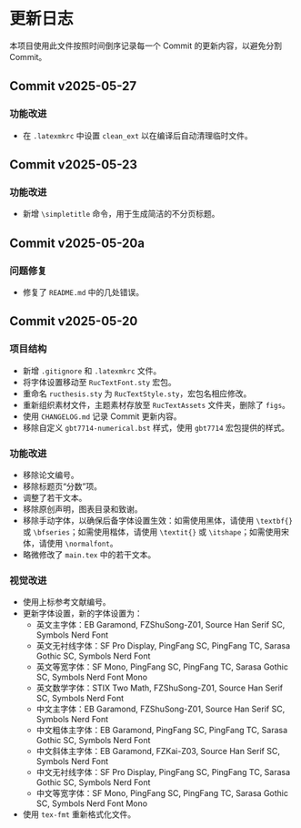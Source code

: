 # 更新日志

本项目使用此文件按照时间倒序记录每一个 Commit 的更新内容，以避免分割 Commit。

## Commit v2025-05-27

### 功能改进

- 在 `.latexmkrc` 中设置 `clean_ext` 以在编译后自动清理临时文件。

## Commit v2025-05-23

### 功能改进

- 新增 `\simpletitle` 命令，用于生成简洁的不分页标题。

## Commit v2025-05-20a

### 问题修复

- 修复了 `README.md` 中的几处错误。

## Commit v2025-05-20

### 项目结构

- 新增 `.gitignore` 和 `.latexmkrc` 文件。
- 将字体设置移动至 `RucTextFont.sty` 宏包。
- 重命名 `ructhesis.sty` 为 `RucTextStyle.sty`，宏包名相应修改。
- 重新组织素材文件，主题素材存放至 `RucTextAssets` 文件夹，删除了 `figs`。
- 使用 `CHANGELOG.md` 记录 Commit 更新内容。
- 移除自定义 `gbt7714-numerical.bst` 样式，使用 `gbt7714` 宏包提供的样式。

### 功能改进

- 移除论文编号。
- 移除标题页“分数”项。
- 调整了若干文本。
- 移除原创声明，图表目录和致谢。
- 移除手动字体，以确保后备字体设置生效：如需使用黑体，请使用 `\textbf{}` 或 `\bfseries`；如需使用楷体，请使用 `\textit{}` 或 `\itshape`；如需使用宋体，请使用 `\normalfont`。
- 略微修改了 `main.tex` 中的若干文本。

### 视觉改进

- 使用上标参考文献编号。
- 更新字体设置，新的字体设置为：
  - 英文主字体：EB Garamond, FZShuSong-Z01, Source Han Serif SC, Symbols Nerd Font
  - 英文无衬线字体：SF Pro Display, PingFang SC, PingFang TC, Sarasa Gothic SC, Symbols Nerd Font
  - 英文等宽字体：SF Mono, PingFang SC, PingFang TC, Sarasa Gothic SC, Symbols Nerd Font Mono
  - 英文数学字体：STIX Two Math, FZShuSong-Z01, Source Han Serif SC, Symbols Nerd Font
  - 中文主字体：EB Garamond, FZShuSong-Z01, Source Han Serif SC, Symbols Nerd Font
  - 中文粗体主字体：EB Garamond, PingFang SC, PingFang TC, Sarasa Gothic SC, Symbols Nerd Font
  - 中文斜体主字体：EB Garamond, FZKai-Z03, Source Han Serif SC, Symbols Nerd Font
  - 中文无衬线字体：SF Pro Display, PingFang SC, PingFang TC, Sarasa Gothic SC, Symbols Nerd Font
  - 中文等宽字体：SF Mono, PingFang SC, PingFang TC, Sarasa Gothic SC, Symbols Nerd Font Mono
- 使用 `tex-fmt` 重新格式化文件。
